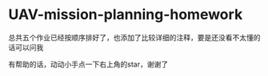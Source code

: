 # UAV-mission-planning-homework

总共五个作业已经按顺序排好了，也添加了比较详细的注释，要是还没看不太懂的话可以问我

有帮助的话，动动小手点一下右上角的star，谢谢了
